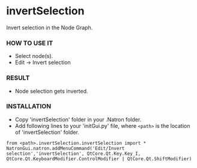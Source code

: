 # invertSelection

Invert selection in the Node Graph.

### HOW TO USE IT

* Select node(s).
* Edit -> Invert selection

### RESULT

* Node selection gets inverted.

### INSTALLATION

* Copy 'invertSelection' folder in your .Natron folder.
* Add following lines to your 'initGui.py' file, where ``<path>`` is the location of 'invertSelection' folder.

```
from <path>.invertSelection.invertSelection import *
NatronGui.natron.addMenuCommand('Edit/Invert selection','invertSelection', QtCore.Qt.Key.Key_I, QtCore.Qt.KeyboardModifier.ControlModifier | QtCore.Qt.ShiftModifier)
```
